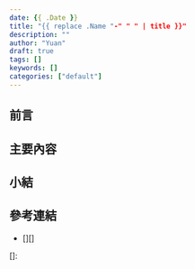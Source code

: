 ```yaml
---
date: {{ .Date }}
title: "{{ replace .Name "-" " " | title }}"
description: ""
author: "Yuan"
draft: true
tags: []
keywords: []
categories: ["default"]
---
```


## 前言

<!--more-->

## 主要內容

## 小結

## 參考連結

- [][]

[]:
